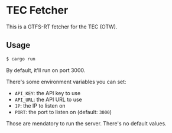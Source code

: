 # TEC Fetcher

This is a GTFS-RT fetcher for the TEC (OTW).

## Usage

```bash
$ cargo run
```
By default, it'll run on port 3000.

There's some environment variables you can set:

- `API_KEY`: the API key to use
- `API_URL`: the API URL to use
- `IP`: the IP to listen on
- `PORT`: the port to listen on (default: `3000`)

Those are mendatory to run the server. There's no default values.